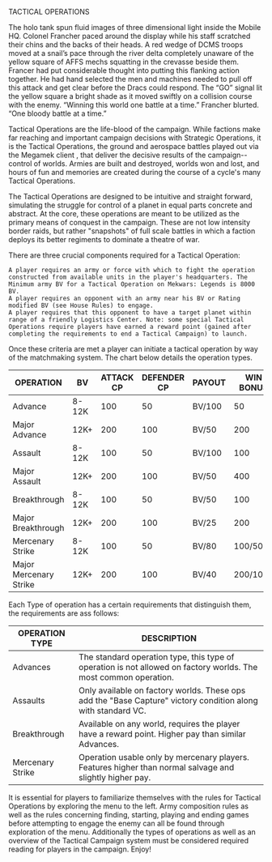 TACTICAL OPERATIONS

The holo tank spun fluid images of three dimensional light inside the Mobile HQ. Colonel Francher paced around the display while his staff scratched their chins and the backs of their heads. A red wedge of DCMS troops moved at a snail’s pace through the river delta completely unaware of the yellow square of AFFS mechs squatting in the crevasse beside them. Francer had put considerable thought into putting this flanking action together. He had hand selected the men and machines needed to pull off this attack and get clear before the Dracs could respond.
The “GO” signal lit the yellow square a bright shade as it moved swiftly on a collision course with the enemy.
“Winning this world one battle at a time.” Francher blurted.  “One bloody battle at a time.” 

Tactical Operations are the life-blood of the campaign. While factions make far reaching and important campaign decisions with Strategic Operations, it is the Tactical Operations, the ground and aerospace battles played out via the Megamek client , that deliver the decisive results of the campaign-- control of worlds. Armies are built and destroyed, worlds won and lost, and hours of fun and memories are created during the course of a cycle's many Tactical Operations.
 
The Tactical Operations are designed to be intuitive and straight forward, simulating the struggle for control of a planet in equal parts concrete and abstract. At the core, these operations are meant to be utilized as the primary means of conquest in the campaign. These are not low intensity border raids, but rather "snapshots" of full scale battles in which a faction deploys its better regiments to dominate a theatre of war.

There are three crucial components required for a Tactical Operation:

    A player requires an army or force with which to fight the operation constructed from available units in the player's headquarters. The Minimum army BV for a Tactical Operation on Mekwars: Legends is 8000 BV. 
    A player requires an opponent with an army near his BV or Rating modified BV (see House Rules) to engage. 
    A player requires that this opponent to have a target planet within range of a friendly Logistics Center. Note: some special Tactical Operations require players have earned a reward point (gained after completing the requirements to end a Tactical Campaign) to launch. 


Once these criteria are met a player can initiate a tactical operation by way of the matchmaking system. The chart below details the operation types.

| OPERATION 	           |BV     | ATTACK CP| DEFENDER CP| PAYOUT |WIN BONUS| 
|------------------------|-------|----------|------------|--------|---------|
| Advance 	             | 8-12K | 100      | 50 	       | BV/100 |	50      |
| Major Advance 	       | 12K+  | 200 	    | 100 	     | BV/50  | 200     |
| Assault  	             | 8-12K | 100      | 50 	       | BV/100 |	100     |
| Major Assault 	       | 12K+  | 200      | 100 	     | BV/50 	| 400     |
| Breakthrough  	       | 8-12K | 100 	    | 50 	       | BV/50 	| 100     |
| Major Breakthrough 	   | 12K+  | 200 	    | 100 	     | BV/25 	| 200     |
| Mercenary Strike 	     | 8-12K | 100 	    | 50 	       | BV/80 	| 100/50* |
| Major Mercenary Strike | 12K+  | 200  	  | 100 	     | BV/40 	| 200/100*|

Each Type of operation has a certain requirements that distinguish them, the requirements are ass follows:

OPERATION TYPE  |  	DESCRIPTION                                                                                                  |
----------------|----------------------------------------------------------------------------------------------------------------|
Advances 	      |The standard operation type, this type of operation is not allowed on factory worlds. The most common operation.| 
Assaults  	    |Only available on factory worlds. These ops add the "Base Capture" victory condition along with standard VC.    |
Breakthrough    | 	Available on any world, requires the player have a reward point. Higher pay than similar Advances.           |
Mercenary Strike| 	Operation usable only by mercenary players. Features higher than normal salvage and slightly higher pay.     |


It is essential for players to familiarize themselves with the rules for Tactical Operations by exploring the menu to the left.  Army composition rules as well as the rules concerning finding, starting, playing and ending games before attempting to engage the enemy can all be found through exploration of the menu. Additionally the types of operations as well as an overview of the Tactical Campaign system must be considered required reading for players in the campaign. Enjoy!
